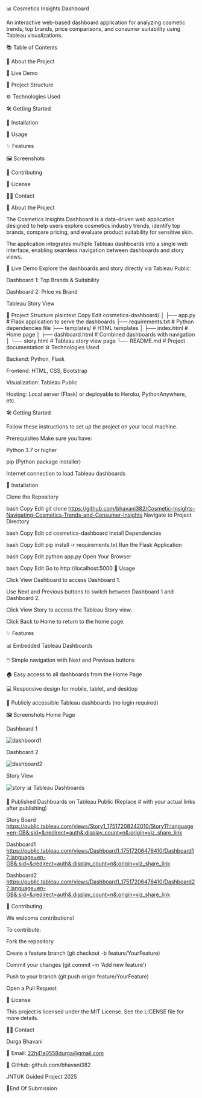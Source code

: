 📊 Cosmetics Insights Dashboard

An interactive web-based dashboard application for analyzing cosmetic trends, top brands, price comparisons, and consumer suitability using Tableau visualizations.

📚 Table of Contents

📢 About the Project

🚀 Live Demo

📂 Project Structure

⚙️ Technologies Used

🛠️ Getting Started

🔧 Installation

📌 Usage

✨ Features

🖼️ Screenshots

🤝 Contributing

📜 License

🙋‍♀️ Contact

📢 About the Project

The Cosmetics Insights Dashboard is a data-driven web application designed to help users explore cosmetics industry trends, identify top brands, compare pricing, and evaluate product suitability for sensitive skin.

The application integrates multiple Tableau dashboards into a single web interface, enabling seamless navigation between dashboards and story views.

🚀 Live Demo
Explore the dashboards and story directly via Tableau Public:

Dashboard 1: Top Brands & Suitability

Dashboard 2: Price vs Brand

Tableau Story View

📂 Project Structure
plaintext
Copy
Edit
cosmetics-dashboard/
│
├── app.py                # Flask application to serve the dashboards
├── requirements.txt      # Python dependencies file
├── templates/            # HTML templates
│   ├── index.html        # Home page
│   ├── dashboard.html    # Combined dashboards with navigation
│   └── story.html        # Tableau story view page
└── README.md             # Project documentation
⚙️ Technologies Used

Backend: Python, Flask

Frontend: HTML, CSS, Bootstrap

Visualization: Tableau Public

Hosting: Local server (Flask) or deployable to Heroku, PythonAnywhere, etc.

🛠️ Getting Started

Follow these instructions to set up the project on your local machine.

Prerequisites
Make sure you have:

Python 3.7 or higher

pip (Python package installer)

Internet connection to load Tableau dashboards

🔧 Installation

Clone the Repository

bash
Copy
Edit
git clone https://github.com/bhavani382/Cosmetic-Insights-Navigating-Cosmetics-Trends-and-Consumer-Insights
Navigate to Project Directory

bash
Copy
Edit
cd cosmetics-dashboard
Install Dependencies

bash
Copy
Edit
pip install -r requirements.txt
Run the Flask Application

bash
Copy
Edit
python app.py
Open Your Browser

bash
Copy
Edit
Go to http://localhost:5000
📌 Usage

Click View Dashboard to access Dashboard 1.

Use Next and Previous buttons to switch between Dashboard 1 and Dashboard 2.

Click View Story to access the Tableau Story view.

Click Back to Home to return to the home page.

✨ Features

📊 Embedded Tableau Dashboards

🖱️ Simple navigation with Next and Previous buttons

🏠 Easy access to all dashboards from the Home Page

💻 Responsive design for mobile, tablet, and desktop

🔗 Publicly accessible Tableau dashboards (no login required)

🖼️ Screenshots
Home Page

Dashboard 1

![dashboord1](https://github.com/user-attachments/assets/47e3ce86-99f2-40cb-90c1-15955c14a38c)

Dashboard 2

![dashboard2](https://github.com/user-attachments/assets/cf7fba90-0f0e-4cdb-9976-88ccb9c19b7a)

Story View

![story](https://github.com/user-attachments/assets/82e53cae-d64f-48ec-8af8-45dc7dacbe46)
📊 Tableau Dashboards

🔗 Published Dashboards on Tableau Public
(Replace # with your actual links after publishing)

Story Board
https://public.tableau.com/views/Story1_17517208242010/Story1?:language=en-GB&:sid=&:redirect=auth&:display_count=n&:origin=viz_share_link

Dashboard1
https://public.tableau.com/views/Dashboard1_17517206476410/Dashboard1?:language=en-GB&:sid=&:redirect=auth&:display_count=n&:origin=viz_share_link

Dashboard2
https://public.tableau.com/views/Dashboard1_17517206476410/Dashboard2?:language=en-GB&:sid=&:redirect=auth&:display_count=n&:origin=viz_share_link

🤝 Contributing

We welcome contributions!

To contribute:

Fork the repository

Create a feature branch (git checkout -b feature/YourFeature)

Commit your changes (git commit -m 'Add new feature')

Push to your branch (git push origin feature/YourFeature)

Open a Pull Request

📜 License

This project is licensed under the MIT License.
See the LICENSE file for more details.

🙋‍♀️ Contact

Durga Bhavani

📧 Email: 22h41a0558durga@gmail.com

🔗 GitHub: github.com/bhavani382

JNTUK Guided Project 2025


   👋End Of Submission
